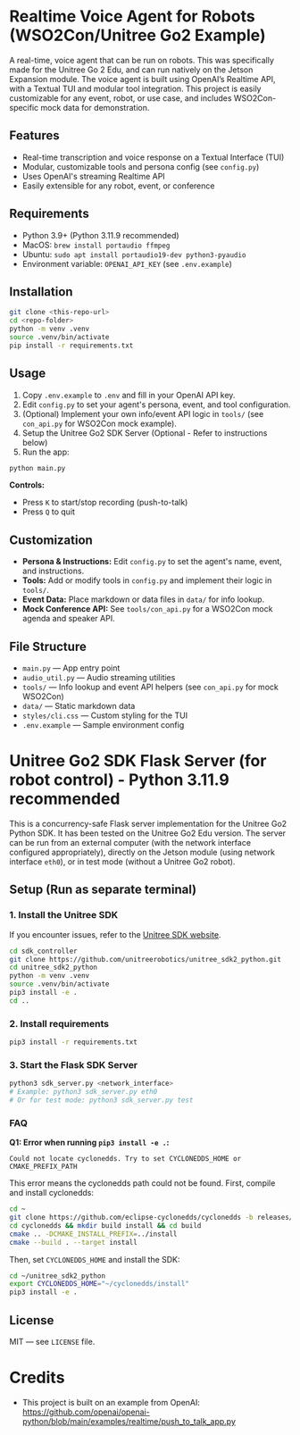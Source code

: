 
# Realtime Voice Agent for Robots (WSO2Con/Unitree Go2 Example)


A real-time, voice agent that can be run on robots. This was specifically made for the Unitree Go 2 Edu, and can run natively on the Jetson Expansion module. The voice agent is built using OpenAI’s Realtime API, with a Textual TUI and modular tool integration. This project is easily customizable for any event, robot, or use case, and includes WSO2Con-specific mock data for demonstration.


## Features

- Real-time transcription and voice response on a Textual Interface (TUI)
- Modular, customizable tools and persona config (see `config.py`)
- Uses OpenAI's streaming Realtime API
- Easily extensible for any robot, event, or conference


## Requirements

- Python 3.9+ (Python 3.11.9 recommended)
- MacOS: `brew install portaudio ffmpeg`
- Ubuntu: `sudo apt install portaudio19-dev python3-pyaudio`
- Environment variable: `OPENAI_API_KEY` (see `.env.example`)


## Installation

```bash
git clone <this-repo-url>
cd <repo-folder>
python -m venv .venv
source .venv/bin/activate
pip install -r requirements.txt
```


## Usage

1. Copy `.env.example` to `.env` and fill in your OpenAI API key.
2. Edit `config.py` to set your agent's persona, event, and tool configuration.
3. (Optional) Implement your own info/event API logic in `tools/` (see `con_api.py` for WSO2Con mock example).
4. Setup the Unitree Go2 SDK Server (Optional - Refer to instructions below)
5. Run the app:

```bash
python main.py
```

**Controls:**
- Press `K` to start/stop recording (push-to-talk)
- Press `Q` to quit

## Customization

- **Persona & Instructions:** Edit `config.py` to set the agent's name, event, and instructions.
- **Tools:** Add or modify tools in `config.py` and implement their logic in `tools/`.
- **Event Data:** Place markdown or data files in `data/` for info lookup.
- **Mock Conference API:** See `tools/con_api.py` for a WSO2Con mock agenda and speaker API.


## File Structure

- `main.py` — App entry point
- `audio_util.py` — Audio streaming utilities
- `tools/` — Info lookup and event API helpers (see `con_api.py` for mock WSO2Con)
- `data/` — Static markdown data
- `styles/cli.css` — Custom styling for the TUI
- `.env.example` — Sample environment config

# Unitree Go2 SDK Flask Server (for robot control) - Python 3.11.9 recommended


This is a concurrency-safe Flask server implementation for the Unitree Go2 Python SDK. It has been tested on the Unitree Go2 Edu version. The server can be run from an external computer (with the network interface configured appropriately), directly on the Jetson module (using network interface `eth0`), or in test mode (without a Unitree Go2 robot).

## Setup (Run as separate terminal)

### 1. Install the Unitree SDK
If you encounter issues, refer to the [Unitree SDK website](https://github.com/unitreerobotics/unitree_sdk2_python).

```bash
cd sdk_controller
git clone https://github.com/unitreerobotics/unitree_sdk2_python.git
cd unitree_sdk2_python
python -m venv .venv
source .venv/bin/activate
pip3 install -e .
cd ..
```

### 2. Install requirements

```bash
pip3 install -r requirements.txt
```


### 3. Start the Flask SDK Server

```bash
python3 sdk_server.py <network_interface>
# Example: python3 sdk_server.py eth0
# Or for test mode: python3 sdk_server.py test
```

### FAQ
**Q1: Error when running `pip3 install -e .`:**
```
Could not locate cyclonedds. Try to set CYCLONEDDS_HOME or CMAKE_PREFIX_PATH
```
This error means the cyclonedds path could not be found. First, compile and install cyclonedds:

```bash
cd ~
git clone https://github.com/eclipse-cyclonedds/cyclonedds -b releases/0.10.x 
cd cyclonedds && mkdir build install && cd build
cmake .. -DCMAKE_INSTALL_PREFIX=../install
cmake --build . --target install
```

Then, set `CYCLONEDDS_HOME` and install the SDK:

```bash
cd ~/unitree_sdk2_python
export CYCLONEDDS_HOME="~/cyclonedds/install"
pip3 install -e .
```

## License

MIT — see `LICENSE` file.


# Credits

- This project is built on an example from OpenAI: https://github.com/openai/openai-python/blob/main/examples/realtime/push_to_talk_app.py